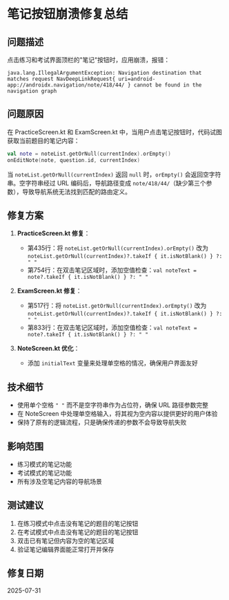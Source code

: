 # 笔记按钮崩溃修复总结

## 问题描述
点击练习和考试界面顶栏的"笔记"按钮时，应用崩溃，报错：
```
java.lang.IllegalArgumentException: Navigation destination that matches request NavDeepLinkRequest{ uri=android-app://androidx.navigation/note/418/44/ } cannot be found in the navigation graph
```

## 问题原因
在 PracticeScreen.kt 和 ExamScreen.kt 中，当用户点击笔记按钮时，代码试图获取当前题目的笔记内容：
```kotlin
val note = noteList.getOrNull(currentIndex).orEmpty()
onEditNote(note, question.id, currentIndex)
```

当 `noteList.getOrNull(currentIndex)` 返回 `null` 时，`orEmpty()` 会返回空字符串。空字符串经过 URL 编码后，导航路径变成 `note/418/44/`（缺少第三个参数），导致导航系统无法找到匹配的路由定义。

## 修复方案
1. **PracticeScreen.kt 修复**：
   - 第435行：将 `noteList.getOrNull(currentIndex).orEmpty()` 改为 `noteList.getOrNull(currentIndex)?.takeIf { it.isNotBlank() } ?: " "`
   - 第754行：在双击笔记区域时，添加空值检查：`val noteText = note?.takeIf { it.isNotBlank() } ?: " "`

2. **ExamScreen.kt 修复**：
   - 第517行：将 `noteList.getOrNull(currentIndex).orEmpty()` 改为 `noteList.getOrNull(currentIndex)?.takeIf { it.isNotBlank() } ?: " "`
   - 第833行：在双击笔记区域时，添加空值检查：`val noteText = note?.takeIf { it.isNotBlank() } ?: " "`

3. **NoteScreen.kt 优化**：
   - 添加 `initialText` 变量来处理单空格的情况，确保用户界面友好

## 技术细节
- 使用单个空格 `" "` 而不是空字符串作为占位符，确保 URL 路径参数完整
- 在 NoteScreen 中处理单空格输入，将其视为空内容以提供更好的用户体验
- 保持了原有的逻辑流程，只是确保传递的参数不会导致导航失败

## 影响范围
- 练习模式的笔记功能
- 考试模式的笔记功能
- 所有涉及空笔记内容的导航场景

## 测试建议
1. 在练习模式中点击没有笔记的题目的笔记按钮
2. 在考试模式中点击没有笔记的题目的笔记按钮
3. 双击已有笔记但内容为空的笔记区域
4. 验证笔记编辑界面能正常打开并保存

## 修复日期
2025-07-31
